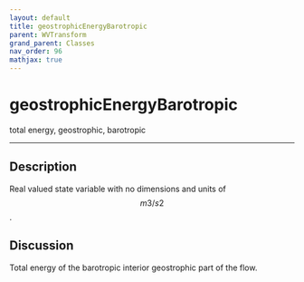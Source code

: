 ```yaml
---
layout: default
title: geostrophicEnergyBarotropic
parent: WVTransform
grand_parent: Classes
nav_order: 96
mathjax: true
---
```


#  geostrophicEnergyBarotropic

total energy, geostrophic, barotropic


---

## Description
Real valued state variable with no dimensions and units of $$m3/s2$$.

## Discussion

Total energy of the barotropic interior geostrophic part of the flow.

